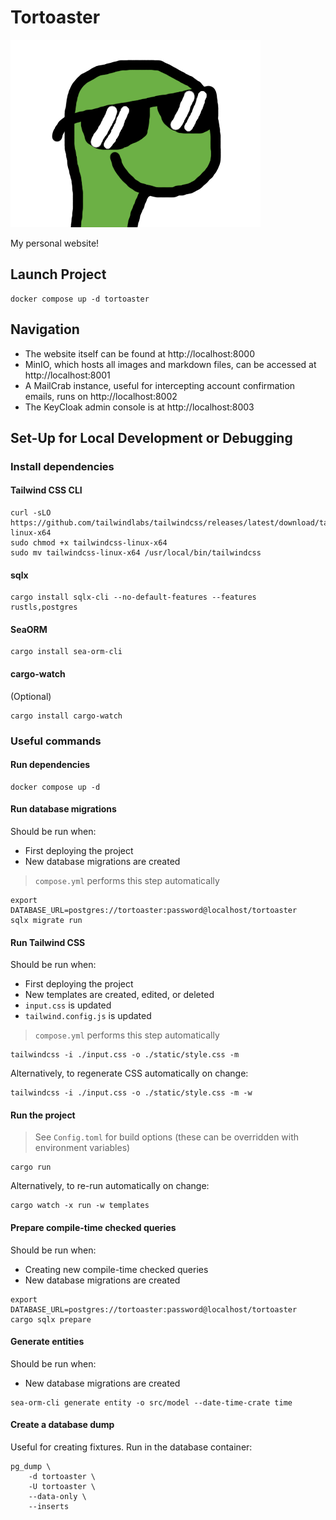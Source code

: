 # Tortoaster

![Logo](bucket_data/thumbnails/d410d185-f372-43e4-bc4b-888bada43d83)

My personal website!

## Launch Project

```shell
docker compose up -d tortoaster
```

## Navigation

* The website itself can be found at http://localhost:8000
* MinIO, which hosts all images and markdown files, can be accessed at http://localhost:8001
* A MailCrab instance, useful for intercepting account confirmation emails, runs on http://localhost:8002
* The KeyCloak admin console is at http://localhost:8003

## Set-Up for Local Development or Debugging

### Install dependencies

#### Tailwind CSS CLI

```shell
curl -sLO https://github.com/tailwindlabs/tailwindcss/releases/latest/download/tailwindcss-linux-x64
sudo chmod +x tailwindcss-linux-x64
sudo mv tailwindcss-linux-x64 /usr/local/bin/tailwindcss
```

#### sqlx

```shell
cargo install sqlx-cli --no-default-features --features rustls,postgres
```

#### SeaORM

```shell
cargo install sea-orm-cli
```

#### cargo-watch

(Optional)

```shell
cargo install cargo-watch
```

### Useful commands

#### Run dependencies

```shell
docker compose up -d
```

#### Run database migrations

Should be run when:

* First deploying the project
* New database migrations are created

> `compose.yml` performs this step automatically

```shell
export DATABASE_URL=postgres://tortoaster:password@localhost/tortoaster
sqlx migrate run
```

#### Run Tailwind CSS

Should be run when:

* First deploying the project
* New templates are created, edited, or deleted
* `input.css` is updated
* `tailwind.config.js` is updated

> `compose.yml` performs this step automatically

```shell
tailwindcss -i ./input.css -o ./static/style.css -m
```

Alternatively, to regenerate CSS automatically on change:

```shell
tailwindcss -i ./input.css -o ./static/style.css -m -w
```

#### Run the project

> See `Config.toml` for build options (these can be overridden with environment variables)

```shell
cargo run
```

Alternatively, to re-run automatically on change:

```shell
cargo watch -x run -w templates
```

#### Prepare compile-time checked queries

Should be run when:

* Creating new compile-time checked queries
* New database migrations are created

```shell
export DATABASE_URL=postgres://tortoaster:password@localhost/tortoaster
cargo sqlx prepare
```

#### Generate entities

Should be run when:

* New database migrations are created

```shell
sea-orm-cli generate entity -o src/model --date-time-crate time
```

#### Create a database dump

Useful for creating fixtures. Run in the database container:

```shell
pg_dump \
	-d tortoaster \
	-U tortoaster \
	--data-only \
	--inserts
```
